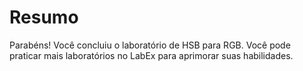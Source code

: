 # Resumo

Parabéns! Você concluiu o laboratório de HSB para RGB. Você pode praticar mais laboratórios no LabEx para aprimorar suas habilidades.
